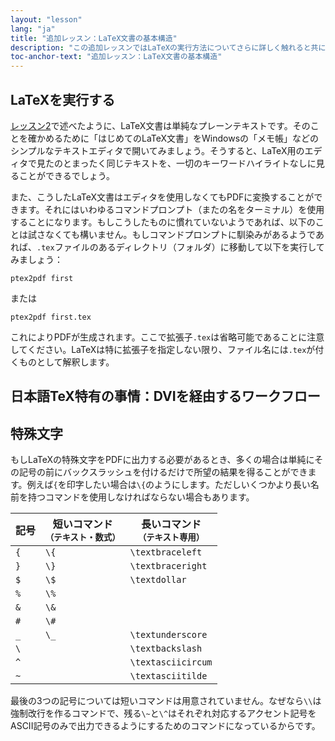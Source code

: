 ```yaml
---
layout: "lesson"
lang: "ja"
title: "追加レッスン：LaTeX文書の基本構造"
description: "この追加レッスンではLaTeXの実行方法についてさらに詳しく触れると共に、LaTeXが使用する特殊文字をPDFに印字する方法について説明します。"
toc-anchor-text: "追加レッスン：LaTeX文書の基本構造"
---
```


## LaTeXを実行する

[レッスン2](lesson-02)で述べたように、LaTeX文書は単純なプレーンテキストです。そのことを確かめるために「はじめてのLaTeX文書」をWindowsの「メモ帳」などのシンプルなテキストエディタで開いてみましょう。そうすると、LaTeX用のエディタで見たのとまったく同じテキストを、一切のキーワードハイライトなしに見ることができるでしょう。

また、こうしたLaTeX文書はエディタを使用しなくてもPDFに変換することができます。それにはいわゆるコマンドプロンプト（またの名をターミナル）を使用することになります。もしこうしたものに慣れていないようであれば、以下のことは試さなくても構いません。もしコマンドプロンプトに馴染みがあるようであれば、`.tex`ファイルのあるディレクトリ（フォルダ）に移動して以下を実行してみましょう：

`ptex2pdf first`

または

`ptex2pdf first.tex`

これによりPDFが生成されます。ここで拡張子`.tex`は省略可能であることに注意してください。LaTeXは特に拡張子を指定しない限り、ファイル名には`.tex`が付くものとして解釈します。

## 日本語TeX特有の事情：DVIを経由するワークフロー

<!-- TODO: 後で書く -->

## 特殊文字

もしLaTeXの特殊文字をPDFに出力する必要があるとき、多くの場合は単純にその記号の前にバックスラッシュを付けるだけで所望の結果を得ることができます。例えば`{`を印字したい場合は`\{`のようにします。ただしいくつかより長い名前を持つコマンドを使用しなければならない場合もあります。

| 記号 | 短いコマンド <br><small>（テキスト・数式）</small> | 長いコマンド <br><small>（テキスト専用）</small> |
| --- | --- | --- |
| `{`    | `\{`          | `\textbraceleft`  |
| `}`    | `\}`          | `\textbraceright` |
| `$`    | `\$`          | `\textdollar`     |
| `%`    | `\%`          |                   |
| `&`    | `\&`          |                   |
| `#`    | `\#`          |                   |
| `_`    | `\_`          | `\textunderscore` |
| ``\``  |               | `\textbackslash`  |
| `^`    |               | `\textasciicircum`|
| `~`    |               | `\textasciitilde` |

最後の3つの記号については短いコマンドは用意されていません。なぜなら`\\`は強制改行を作るコマンドで、残る`\~`と`\^`はそれぞれ対応するアクセント記号をASCII記号のみで出力できるようにするためのコマンドになっているからです。
